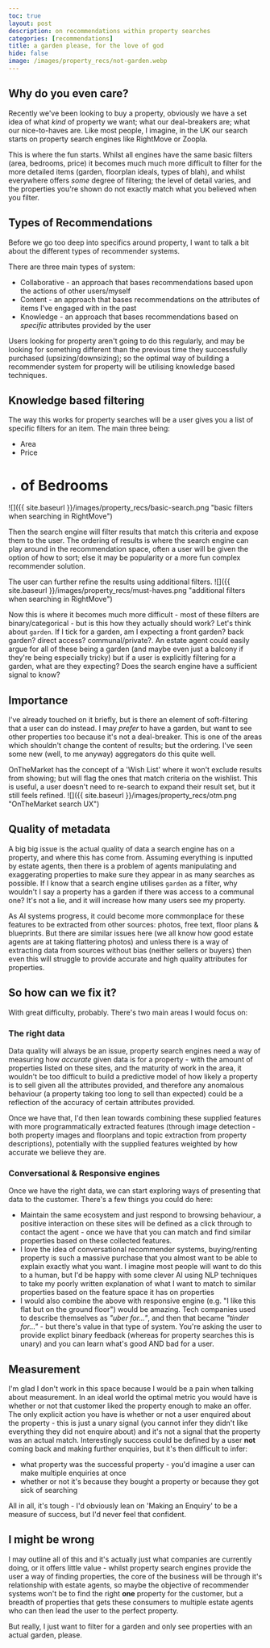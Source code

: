 ```yaml
---
toc: true
layout: post
description: on recommendations within property searches
categories: [recommendations]
title: a garden please, for the love of god
hide: false
image: /images/property_recs/not-garden.webp
---
```


## Why do you even care?

Recently we've been looking to buy a property, obviously we have a set idea of what *kind* of property we want; what our deal-breakers are; what our nice-to-haves are. Like most people, I imagine, in the UK our search starts on property search engines like RightMove or Zoopla. 

This is where the fun starts. Whilst all engines have the same basic filters (area, bedrooms, price) it becomes much much more difficult to filter for the more detailed items (garden, floorplan ideals, types of blah), and whilst everywhere offers *some* degree of filtering; the level of detail varies, and the properties you're shown do not exactly match what you believed when you filter.

## Types of Recommendations
Before we go too deep into specifics around property, I want to talk a bit about the different types of recommender systems.

There are three main types of system:
- Collaborative - an approach that bases recommendations based upon the actions of other users/myself
- Content - an approach that bases recommendations on the attributes of items I've engaged with in the past
- Knowledge - an approach that bases recommendations based on *specific* attributes provided by the user

Users looking for property aren't going to do this regularly, and may be looking for something different than the previous time they successfully purchased (upsizing/downsizing); so the optimal way of building a recommender system for property will be utilising knowledge based techniques. 

## Knowledge based filtering
The way this works for property searches will be a user gives you a list of specific filters for an item. The main three being:
- Area
- Price
- # of Bedrooms
![]({{ site.baseurl }}/images/property_recs/basic-search.png "basic filters when searching in RightMove")


Then the search engine will filter results that match this criteria and expose them to the user. The ordering of results is where the search engine can play around in the recommendation space, often a user will be given the option of how to sort; else it may be popularity or a more fun complex recommender solution.

The user can further refine the results using additional filters.
![]({{ site.baseurl }}/images/property_recs/must-haves.png "additional filters when searching in RightMove")


Now this is where it becomes much more difficult - most of these filters are binary/categorical - but is this how they actually should work?
Let's think about `garden`. If I tick for a garden, am I expecting a front garden? back garden? direct access? communal/private?. An estate agent could easily argue for all of these being a garden (and maybe even just a balcony if they're being especially tricky) but if a user is explicitly filtering for a garden, what are they expecting? Does the search engine have a sufficient signal to know?

## Importance
I've already touched on it briefly, but is there an element of soft-filtering that a user can do instead. I may *prefer* to have a garden, but want to see other properties too because it's not a deal-breaker. This is one of the areas which shouldn't change the content of results; but the ordering. I've seen some new (well, to me anyway) aggregators do this quite well.

OnTheMarket has the concept of a 'Wish List' where it won't exclude results from showing; but will flag the ones that match criteria on the wishlist. This is useful, a user doesn't need to re-search to expand their result set, but it still feels refined. 
![]({{ site.baseurl }}/images/property_recs/otm.png "OnTheMarket search UX")


## Quality of metadata
A big big issue is the actual quality of data a search engine has on a property, and where this has come from. Assuming everything is inputted by estate agents, then there is a problem of agents manipulating and exaggerating properties to make sure they appear in as many searches as possible. If I know that a search engine utilises `garden` as a filter, why wouldn't I say a property has a garden if there was access to a communal one? It's not a lie, and it will increase how many users see my property.

As AI systems progress, it could become more commonplace for these features to be extracted from other sources: photos, free text, floor plans & blueprints. But there are similar issues here (we all know how good estate agents are at taking flattering photos) and unless there is a way of extracting data from sources without bias (neither sellers or buyers) then even this will struggle to provide accurate and high quality attributes for properties. 

## So how can we fix it?
With great difficulty, probably. There's two main areas I would focus on:

### The right data
Data quality will always be an issue, property search engines need a way of measuring how *accurate* given data is for a property - with the amount of properties listed on these sites, and the maturity of work in the area, it wouldn't be too difficult to build a predictive model of how likely a property is to sell given all the attributes provided, and therefore any anomalous behaviour (a property taking too long to sell than expected) could be a reflection of the accuracy of certain attributes provided.

Once we have that, I'd then lean towards combining these supplied features with more programmatically extracted features (through image detection - both property images and floorplans and topic extraction from property descriptions), potentially with the supplied features weighted by how accurate we believe they are.  

### Conversational & Responsive engines
Once we have the right data, we can start exploring ways of presenting that data to the customer. There's a few things you could do here:
- Maintain the same ecosystem and just respond to browsing behaviour, a positive interaction on these sites will be defined as a click through to contact the agent - once we have that you can match and find similar properties based on these collected features.
- I love the idea of conversational recommender systems, buying/renting property is such a massive purchase that you almost want to be able to explain exactly what you want. I imagine most people will want to do this to a human, but I'd be happy with some clever AI using NLP techniques to take my poorly written explanation of what I want to match to similar properties based on the feature space it has on properties
- I would also combine the above with responsive engine (e.g. "I like this flat but on the ground floor") would be amazing. Tech companies used to describe themselves as *"uber for..."*, and then that became *"tinder for..."* - but there's value in that type of system. You're asking the user to provide explict binary feedback (whereas for property searches this is unary) and you can learn what's good AND bad for a user.

## Measurement
I'm glad I don't work in this space because I would be a pain when talking about measurement. In an ideal world the optimal metric you would have is whether or not that customer liked the property enough to make an offer. 
The only explicit action you have is whether or not a user enquired about the property - this is just a unary signal (you cannot infer they didn't like everything they did not enquire about) and it's not a signal that the property was an actual match. 
Interestingly success could be defined by a user **not** coming back and making further enquiries, but it's then difficult to infer:
- what property was the successful property - you'd imagine a user can make multiple enquiries at once
- whether or not it's because they bought a property or because they got sick of searching

All in all, it's tough - I'd obviously lean on 'Making an Enquiry' to be a measure of success, but I'd never feel that confident.

## I might be wrong

I may outline all of this and it's actually just what companies are currently doing, or it offers little value - whilst property search engines provide the user a way of finding properties, the core of the business will be through it's relationship with estate agents, so maybe the objective of recommender systems won't be to find the right **one** property for the customer, but a breadth of properties that gets these consumers to multiple estate agents who can then lead the user to the perfect property.

But really, I just want to filter for a garden and only see properties with an actual garden, please. 

